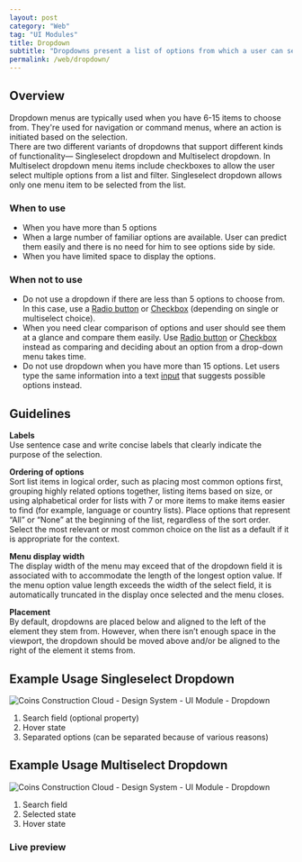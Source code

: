 ```yaml
---
layout: post
category: "Web"
tag: "UI Modules"
title: Dropdown
subtitle: "Dropdowns present a list of options from which a user can select one option, or several. "
permalink: /web/dropdown/
---
```


## Overview

Dropdown menus are typically used when you have 6-15 items to choose from. They're used for navigation or command menus, where an action is initiated based on the selection.<br>
There are two different variants of dropdowns that support different kinds of functionality— Singleselect dropdown and Multiselect dropdown.
In Multiselect dropdown menu items include checkboxes to allow the user select multiple options from a list and filter. Singleselect dropdown allows only one menu item to be selected from the list.

### When to use
- When you have more than 5 options
- When a large number of familiar options are available. User can predict them easily and there is no need for him to see options side by side.
- When you have limited space to display the options.

### When not to use
- Do not use a dropdown if there are less than 5 options to choose from. In this case, use a [Radio button](../radio-button/) or [Checkbox](../checkbox/) (depending on single or multiselect choice). 
- When you need clear comparison of options and user should see them at a glance and compare them easily. Use [Radio button](../radio-button/) or [Checkbox](../checkbox/) instead as comparing and deciding about an option from a drop-down menu takes time.
- Do not use dropdown when you have more than 15 options. Let users type the same information into a text [input](../input/) that suggests possible options instead.

## Guidelines
**Labels** <br>
Use sentence case and write concise labels that clearly indicate the purpose of the selection.<br>

**Ordering of options** <br>
Sort list items in logical order, such as placing most common options first, grouping highly related options together, listing items based on size, or using alphabetical order for lists with 7 or more items to make items easier to find (for example, language or country lists). Place options that represent “All” or “None” at the beginning of the list, regardless of the sort order. Select the most relevant or most common choice on the list as a default if it is appropriate for the context. <br>

**Menu display width** <br>
The display width of the menu may exceed that of the dropdown field it is associated with to accommodate the length of the longest option value.
If the menu option value length exceeds the width of the select field, it is automatically truncated in the display once selected and the menu closes. <br>

**Placement** <br>
By default, dropdowns are placed below and aligned to the left of the element they stem from. However, when there isn’t enough space in the viewport, the dropdown should be moved above and/or be aligned to the right of the element it stems from. <br>

## Example Usage Singleselect Dropdown

![Coins Construction Cloud - Design System - UI Module - Dropdown]({{site.baseurl}}/img/Example_Usage_Multiselect.png)

1. Search field (optional property)
2. Hover state
3. Separated options (can be separated because of various reasons)


## Example Usage Multiselect Dropdown

![Coins Construction Cloud - Design System - UI Module - Dropdown]({{site.baseurl}}/img/Example_Usage_Singleselect.png)

1. Search field
2. Selected state
3. Hover state

### Live preview
